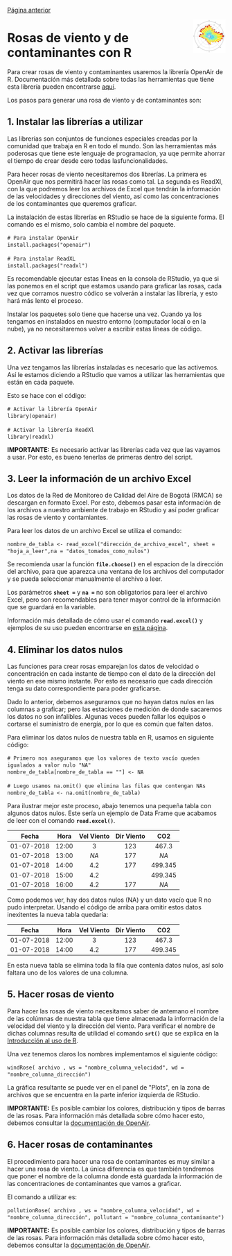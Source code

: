 [Página anterior](../README.md)

<img src="../IMG/WROSE.jpg" align="right" width="75">

# Rosas de viento y de contaminantes con R
Para crear rosas de viento y contaminantes usaremos la librería OpenAir de R. Documentación más detallada sobre todas las herramientas que tiene esta librería pueden encontrarse [aquí](https://bookdown.org/david_carslaw/openair/).

Los pasos para generar una rosa de viento y de contaminantes son:

## 1. Instalar las librerías a utilizar
Las librerías son conjuntos de funciones especiales creadas por la comunidad que trabaja en R en todo el mundo. Son las herramientas más poderosas que tiene este lenguaje de programacion, ya uqe permite ahorrar el tiempo de crear desde cero todas lasfuncionalidades.

Para hecer rosas de viento necesitaremos dos librerías. La primera es OpenAir que nos permitirá hacer las rosas como tal. La segunda es ReadXl, con la que podremos leer los archivos de Excel que tendrán la información de las velocidades y direcciones del viento, así como las concentraciones de los contaminantes que queremos graficar.

La instalación de estas librerías en RStudio se hace de la siguiente forma. El comando es el mismo, solo cambia el nombre del paquete.
```
# Para instalar OpenAir
install.packages("openair")

# Para instalar ReadXL
install.packages("readxl")
```
Es recomendable ejecutar estas líneas en la consola de RStudio, ya que si las ponemos en el script que estamos usando para graficar las rosas, cada vez que corramos nuestro códico se volverán a instalar las librería, y esto hará más lento el proceso.

Instalar los paquetes solo tiene que hacerse una vez. Cuando ya los tengamos en instalados en nuestro entorno (computador local o en la nube), ya no necesitaremos volver a escribir estas líneas de código.

## 2. Activar las librerías
Una vez tengamos las librerías instaladas es necesario que las activemos. Así le estamos diciendo a RStudio que vamos a utilizar las herramientas que están en cada paquete.

Esto se hace con el código:
```
# Activar la librería OpenAir
library(openair)

# Activar la librería ReadXl
library(readxl)
```
**IMPORTANTE:** Es necesario activar las librerías cada vez que las vayamos a usar. Por esto, es bueno tenerlas de primeras dentro del script.

## 3. Leer la información de un archivo Excel
Los datos de la Red de Monitoreo de Calidad del Aire de Bogotá (RMCA) se descargan en formato Excel. Por esto, debemos pasar esta información de los archivos a nuestro ambiente de trabajo en RStudio y así poder graficar las rosas de viento y contamiantes.

Para leer los datos de un archivo Excel se utiliza el comando:
```
nombre_de_tabla <- read_excel("dirección_de_archivo_excel", sheet = "hoja_a_leer",na = "datos_tomados_como_nulos")
```
Se recomienda usar la función **`file.choose()`** en el espacion de la dirección del archivo, para que aparezca una ventana de los archivos del computador y se pueda seleccionar manualmente el archivo a leer.

Los parámetros **`sheet =`** y **`na =`** no son obligatorios para leer el archivo Excel, pero son recomendables para tener mayor control de la información que se guardará en la variable.

Información más detallada de cómo usar el comando **`read.excel()`** y ejemplos de su uso pueden encontrarse en [esta página](https://www.rdocumentation.org/packages/readxl/versions/1.3.1/topics/read_excel).

## 4. Eliminar los datos nulos
Las funciones para crear rosas emparejan los datos de velocidad o concentración en cada instante de tiempo con el dato de la dirección del viento en ese mismo instante. Por esto es necesario que cada dirección tenga su dato correspondiente para poder graficarse.

Dado lo anterior, debemos asegurarnos que no hayan datos nulos en las columnas a graficar; pero las estaciones de medición de donde sacaremos los datos no son infalibles. Algunas veces pueden fallar los equipos o cortarse el suministro de energía, por lo que es común que falten datos.

Para eliminar los datos nulos de nuestra tabla en R, usamos en siguiente código:
```
# Primero nos aseguramos que los valores de texto vacío queden igualados a valor nulo "NA"
nombre_de_tabla[nombre_de_tabla == ""] <- NA

# Luego usamos na.omit() que elimina las filas que contengan NAs
nombre_de_tabla <- na.omit(nombre_de_tabla)
```
Para ilustrar mejor este proceso, abajo tenemos una pequeña tabla con algunos datos nulos. Este sería un ejemplo de Data Frame que acabamos de leer con el comando **`read.excel()`**.

|   Fecha    | Hora  | Vel Viento | Dir Viento |   CO2   |
| :--------: | :---: | :--------: | :--------: | :-----: |
| 01-07-2018 | 12:00 |     3      |    123     |  467.3  |
| 01-07-2018 | 13:00 |    *NA*    |    177     |  *NA*   |
| 01-07-2018 | 14:00 |    4.2     |    177     | 499.345 |
| 01-07-2018 | 15:00 |    4.2     |            | 499.345 |
| 01-07-2018 | 16:00 |    4.2     |    177     |  *NA*   |

Como podemos ver, hay dos datos nulos (NA) y un dato vacío que R no pudo interpretar. Usando el código de arriba para omitir estos datos inexitentes la nueva tabla quedaría:

|   Fecha    | Hora  | Vel Viento | Dir Viento |   CO2   |
| :--------: | :---: | :--------: | :--------: | :-----: |
| 01-07-2018 | 12:00 |     3      |    123     |  467.3  |
| 01-07-2018 | 14:00 |    4.2     |    177     | 499.345 |

En esta nueva tabla se elimina toda la fila que contenía datos nulos, así solo faltara uno de los valores de una columna.

## 5. Hacer rosas de viento
Para hacer las rosas de viento necesitamos saber de antemano el nombre de las colúmnas de nuestra tabla que tiene almacenada la información de la velocidad del viento y la dirección del viento. Para verificar el nombre de dichas columnas resulta de utilidad el comando **`srt()`** que se explica en la [Introducción al uso de R](introduccion_uso_R.md).

Una vez tenemos claros los nombres implementamos el siguiente código:
```
windRose( archivo , ws = "nombre_columna_velocidad", wd = "nombre_columna_dirección")
```
La gráfica resultante se puede ver en el panel de "Plots", en la zona de archivos que se encuentra en la parte inferior izquierda de RStudio.

**IMPORTANTE:** Es posible cambiar los colores, distribución y tipos de barras de las rosas. Para información más detallada sobre cómo hacer esto, debemos consultar la [documentación de OpenAir](https://bookdown.org/david_carslaw/openair/).

## 6. Hacer rosas de contaminantes
El procedimiento para hacer una rosa de contaminantes es muy similar a hacer una rosa de viento. La única diferencia es que también tendremos que poner el nombre de la columna donde está guardada la información de las concentraciones de contaminantes que vamos a graficar. 

El comando a utilizar es:
```
pollutionRose( archivo , ws = "nombre_columna_velocidad", wd = "nombre_columna_dirección", pollutant = "nombre_columna_contaminante")
```
**IMPORTANTE:** Es posible cambiar los colores, distribución y tipos de barras de las rosas. Para información más detallada sobre cómo hacer esto, debemos consultar la [documentación de OpenAir](https://bookdown.org/david_carslaw/openair/).